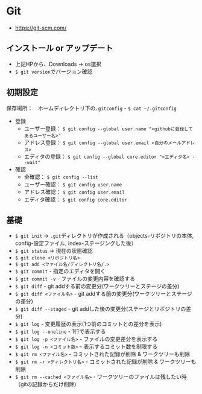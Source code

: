 # Git
- https://git-scm.com/

## インストール or アップデート
- 上記HPから、Downloads → os選択
- `$ git version`でバージョン確認

## 初期設定
保存場所：　ホームディレクトリ下の`.gitconfig` - `$ cat ~/.gitconfig`
- 登録
  - ユーザー登録： `$ git config --global user.name "<githubに登録してあるユーザー名>"`
  - アドレス登録： `$ git config --global user.email <自分のメールアドレス>`
  - エディタの登録： `$ git config --global core.editor "<エディタ名> --wait"`  
- 確認
  - 全確認： `$ git config --list`
  - ユーザー確認： `$ git config user.name`
  - アドレス確認： `$ git config user.email`
  - エディタ確認： `$ git config core.editor`

## 基礎
  - `$ git init` → `.git`ディレクトリが作成される（objects-リポジトリの本体, config-設定ファイル, index-ステージングした後）
  - `$ git status` → 現在の状態確認
  - `$ git clone <リポジトリ名>`
  - `$ git add <ファイル名/ディレクトリ名/.>`
  - `$ git commit` - 指定のエディタを開く
  - `$ git commit -v` - ファイルの変更内容を確認する
  - `$ git diff` - git addする前の変更分(ワークツリーとステージの差分)
  - `$ git diff <ファイル名>` - git addする前の変更分(ワークツリーとステージの差分)
  - `$ git diff --staged` - git addした後の変更分(ステージとリポジトリの差分)
  - `$ git log` - 変更履歴の表示(1つ前のコミットとの差分を表示)
  - `$ git log --oneline` - 1行で表示する
  - `$ git log -p <ファイル名>` - ファイルの変更差分を表示する
  - `$ git log -n <コミット数>` - 表示するコミット数を制限する
  - `$ git rm <ファイル名>` - コミットされた記録が削除 & ワークツリーも削除
  - `$ git rm -r <ディレクトリ名>` - コミットされた記録が削除 & ワークツリーも削除
  - `$ git rm --cached <ファイル名>` - ワークツリーのファイルは残したい時（gitの記録からだけ削除)
